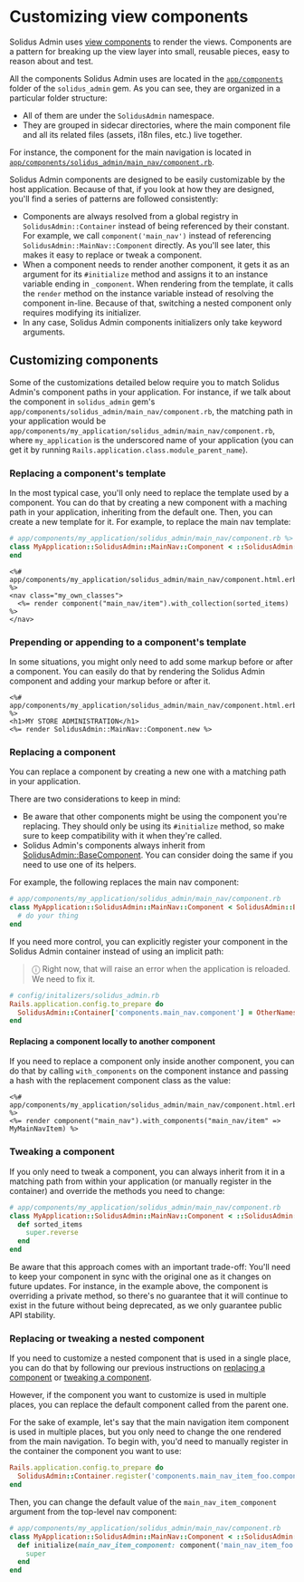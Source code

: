 # Customizing view components

Solidus Admin uses [view components](https://viewcomponent.org/) to render the views. Components are
a pattern for breaking up the view layer into small, reusable pieces, easy to
reason about and test.

All the components Solidus Admin uses are located in the [`app/components`](../app/components) folder of the
`solidus_admin` gem. As you can see, they are organized in a particular folder structure:

- All of them are under the `SolidusAdmin` namespace.
- They are grouped in sidecar directories, where the main component file and
  all its related files (assets, i18n files, etc.) live together.

For instance, the component for the main navigation is located in
[`app/components/solidus_admin/main_nav/component.rb`](../app/components/solidus_admin/main_nav/component.rb).

Solidus Admin components are designed to be easily customizable by the host
application. Because of that, if you look at how they are designed, you'll find
a series of patterns are followed consistently:

- Components are always resolved from a global registry in
  `SolidusAdmin::Container` instead of being referenced by their constant. For
  example, we call `component('main_nav')` instead of referencing
  `SolidusAdmin::MainNav::Component` directly. As you'll see later, this makes
  it easy to replace or tweak a component.
- When a component needs to render another component, it gets it as an argument
  for its `#initialize` method and assigns it to an instance variable ending in
  `_component`. When rendering from the template, it calls the `render` method
  on the instance variable instead of resolving the component in-line. Because
  of that, switching a nested component only requires modifying its
  initializer.
- In any case, Solidus Admin components initializers only take keyword
  arguments.

## Customizing components

Some of the customizations detailed below require you to match Solidus Admin's
component paths in your application. For instance, if we talk about the
component in `solidus_admin` gem's
`app/components/solidus_admin/main_nav/component.rb`, the matching path in your
application would be
`app/components/my_application/solidus_admin/main_nav/component.rb`, where
`my_application` is the underscored name of your application (you can get it by
running `Rails.application.class.module_parent_name`).

### Replacing a component's template

In the most typical case, you'll only need to replace the template used by a
component. You can do that by creating a new component with a maching path in
your application, inheriting from the default one. Then, you can create a new
template for it. For example, to replace the main nav template:

```rb
# app/components/my_application/solidus_admin/main_nav/component.rb %>
class MyApplication::SolidusAdmin::MainNav::Component < ::SolidusAdmin::MainNav::Component
end
```

```erb
<%# app/components/my_application/solidus_admin/main_nav/component.html.erb %>
<nav class="my_own_classes">
  <%= render component("main_nav/item").with_collection(sorted_items) %>
</nav>
```

### Prepending or appending to a component's template

In some situations, you might only need to add some markup before or after a
component. You can easily do that by rendering the Solidus Admin component and
adding your markup before or after it.

```erb
<%# app/components/my_application/solidus_admin/main_nav/component.html.erb %>
<h1>MY STORE ADMINISTRATION</h1>
<%= render SolidusAdmin::MainNav::Component.new %>
```

### Replacing a component

You can replace a component by creating a new one with a matching path in your
application.

There are two considerations to keep in mind:

- Be aware that other components might be using the component you're replacing.
  They should only be using its `#initialize` method, so make sure to keep
  compatibility with it when they're called.
- Solidus Admin's components always inherit from
  [SolidusAdmin::BaseComponent](../app/components/solidus_admin/base_component.rb).
  You can consider doing the same if you need to use one of its helpers.

For example, the following replaces the main nav component:

```ruby
# app/components/my_application/solidus_admin/main_nav/component.rb
class MyApplication::SolidusAdmin::MainNav::Component < SolidusAdmin::BaseComponent
  # do your thing
end
```

If you need more control, you can explicitly register your component in the
Solidus Admin container instead of using an implicit path:

> ⓘ  Right now, that will raise an error when the application is reloaded. We
> need to fix it.

```ruby
# config/initalizers/solidus_admin.rb
Rails.application.config.to_prepare do
  SolidusAdmin::Container['components.main_nav.component'] = OtherNamespace::NavComponent
end
```

#### Replacing a component locally to another component

If you need to replace a component only inside another component, you can do
that by calling `with_components` on the component instance and passing a hash
with the replacement component class as the value:

```erb
<%# app/components/my_application/solidus_admin/main_nav/component.html.erb %>
<%= render component("main_nav").with_components("main_nav/item" => MyMainNavItem) %>
```

### Tweaking a component

If you only need to tweak a component, you can always inherit from it in a
matching path from within your application (or manually register in the
container) and override the methods you need to change:

```ruby
# app/components/my_application/solidus_admin/main_nav/component.rb
class MyApplication::SolidusAdmin::MainNav::Component < ::SolidusAdmin::MainNav::Component
  def sorted_items
    super.reverse
  end
end
```

Be aware that this approach comes with an important trade-off: You'll need to
keep your component in sync with the original one as it changes on future updates.
For instance, in the example above, the component is overriding a private
method, so there's no guarantee that it will continue to exist in the future
without being deprecated, as we only guarantee public API stability.

### Replacing or tweaking a nested component

If you need to customize a nested component that is used in a single place, you
can do that by following our previous instructions on [replacing a
component](#replacing-a-component) or [tweaking a component](#tweaking-a-component).

However, if the component you want to customize is used in multiple places, you
can replace the default component called from the parent one.

For the sake of example, let's say that the main navigation item component is used in
multiple places, but you only need to change the one rendered from the main
navigation. To begin with, you'd need to manually register in the container the
component you want to use:

```ruby
Rails.application.config.to_prepare do
  SolidusAdmin::Container.register('components.main_nav_item_foo.component', MyApplication::SolidusAdmin::MainNavItemFoo::Component)
end
```

Then, you can change the default value of the `main_nav_item_component`
argument from the top-level nav component:

```ruby
# app/components/my_application/solidus_admin/main_nav/component.rb
class MyApplication::SolidusAdmin::MainNav::Component < ::SolidusAdmin::MainNav::Component
  def initialize(main_nav_item_component: component('main_nav_item_foo'), **kwargs)
    super
  end
end
```
